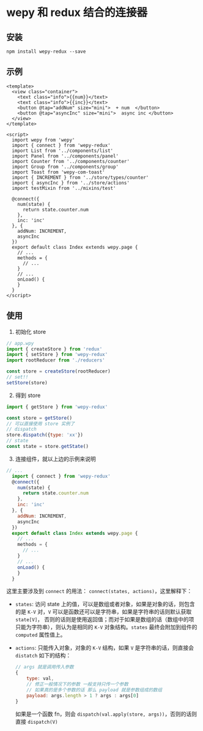 # wepy 和 redux 结合的连接器

## 安装

```
npm install wepy-redux --save
```

## 示例

```vue
<template>
  <view class="container">
    <text class="info">{{num}}</text>
    <text class="info">{{inc}}</text>
    <button @tap="addNum" size="mini">  + num  </button>
    <button @tap="asyncInc" size="mini">  async inc </button>
  </view>
</template>

<script>
  import wepy from 'wepy'
  import { connect } from 'wepy-redux'
  import List from '../components/list'
  import Panel from '../components/panel'
  import Counter from '../components/counter'
  import Group from '../components/group'
  import Toast from 'wepy-com-toast'
  import { INCREMENT } from '../store/types/counter'
  import { asyncInc } from '../store/actions'
  import testMixin from '../mixins/test'

  @connect({
    num(state) {
      return state.counter.num
    },
    inc: 'inc'
  }, {
    addNum: INCREMENT,
    asyncInc
  })
  export default class Index extends wepy.page {
  	// ...
    methods = {
      // ...
    }
    // ...
    onLoad() {
    }
  }
</script>
```

## 使用

1. 初始化 store

```js
// app.wpy
import { createStore } from 'redux'
import { setStore } from 'wepy-redux'
import rootReducer from './reducers'

const store = createStore(rootReducer)
// set!!
setStore(store)
```

2. 得到 store

```js
import { getStore } from 'wepy-redux'

const store = getStore()
// 可以直接使用 store 实例了
// dispatch
store.dispatch({type: 'xx'})
// state
const state = store.getState()
```

3. 连接组件，就以上边的示例来说明

```js
// ...
  import { connect } from 'wepy-redux'
  @connect({
    num(state) {
      return state.counter.num
    },
    inc: 'inc'
  }, {
    addNum: INCREMENT,
    asyncInc
  })
  export default class Index extends wepy.page {
  	// ...
    methods = {
      // ...
    }
    // ...
    onLoad() {
    }
  }
```

这里主要涉及到 `connect` 的用法： `connect(states, actions)`，这里解释下：

* `states`: 访问 state 上的值，可以是数组或者对象，如果是对象的话，则包含的是 `K-V` 对，`V` 可以是函数还可以是字符串，如果是字符串的话则默认获取 `state[V]`， 否则的话则是使用返回值；而对于如果是数组的话（数组中的项只能为字符串），则认为是相同的 `K-V` 对象结构。`states` 最终会附加到组件的 `computed` 属性值上。

* `actions`: 只能传入对象，对象的 `K-V` 结构，如果 `V` 是字符串的话，则直接会 `distatch` 如下的结构：

	```js
	// args 就是调用传入参数
	{
		type: val,
		// 修正一般情况下的参数 一般支持只传一个参数
		// 如果真的是多个参数的话 那么 payload 就是参数组成的数组
		payload: args.length > 1 ? args : args[0]
	}
	```
	如果是一个函数 fn，则会 `dispatch(val.apply(store, args))`，否则的话则直接 `dispatch(V)`


